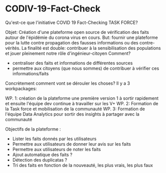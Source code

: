 # CODIV-19-Fact-Check

Qu'est-ce que l'initiative  COVID 19 Fact-Checking TASK FORCE?

Objet: Création d'une plateforme open source de vérification des faits autour de l'épidémie du corona virus en cours.
But: fournir une plateforme pour la lutte contre propagation des fausses informations ou des contre-vérités.
La finalité est double: contribuer à la sensibilisation des populations et jouer pleinement notre rôle d'ingénieur-citoyen
Comment?
- centraliser des faits et informations de différentes sources
- permettre aux citoyens (que nous sommes) de contribuer à vérifier ces informations/faits

Concrètement comment vont se dérouler les choses? Il y a 3 workpackages:

WP. 1: création de la plateforme
une première version 1 à sortir rapidement et ensuite l'équipe dev continue à travailler sur les V+
WP. 2: Formation de la Task force et mobilisation de la communauté
WP. 3: Formation de l'équipe Data Analytics pour sortir des insights à partager avec la communauté

Objectifs de la plateforme :

- Lister les faits donnés par les utilisateurs
- Permettre aux utilisateurs de donner leur avis sur les faits
- Permettre aux utilisateurs de noter les faits
- Ajout automatique des faits ?
- Détection des duplicatas ?
- Tri des faits en fonction de la nouveauté, les plus vrais, les plus faux
